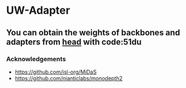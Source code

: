 # UW-Adapter

## You can obtain the weights of backbones and adapters from [head](https://pan.baidu.com/s/1PUkrwZT6PYfMssfR7JOjDQ) with code:51du


### Acknowledgements
- https://github.com/isl-org/MiDaS
- https://github.com/nianticlabs/monodepth2
